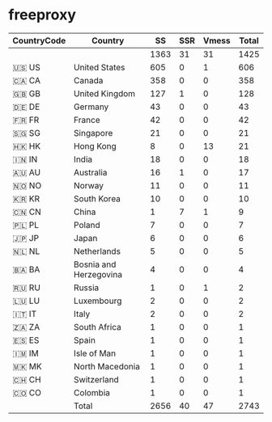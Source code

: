 # freeproxy

|CountryCode|Country|SS|SSR|Vmess|Total|
|  ----  | ----  |  ----  | ----  |  ----  | ----  |
| ||1363|31|31|1425|
|🇺🇸 US|United States|605|0|1|606|
|🇨🇦 CA|Canada|358|0|0|358|
|🇬🇧 GB|United Kingdom|127|1|0|128|
|🇩🇪 DE|Germany|43|0|0|43|
|🇫🇷 FR|France|42|0|0|42|
|🇸🇬 SG|Singapore|21|0|0|21|
|🇭🇰 HK|Hong Kong|8|0|13|21|
|🇮🇳 IN|India|18|0|0|18|
|🇦🇺 AU|Australia|16|1|0|17|
|🇳🇴 NO|Norway|11|0|0|11|
|🇰🇷 KR|South Korea|10|0|0|10|
|🇨🇳 CN|China|1|7|1|9|
|🇵🇱 PL|Poland|7|0|0|7|
|🇯🇵 JP|Japan|6|0|0|6|
|🇳🇱 NL|Netherlands|5|0|0|5|
|🇧🇦 BA|Bosnia and Herzegovina|4|0|0|4|
|🇷🇺 RU|Russia|1|0|1|2|
|🇱🇺 LU|Luxembourg|2|0|0|2|
|🇮🇹 IT|Italy|2|0|0|2|
|🇿🇦 ZA|South Africa|1|0|0|1|
|🇪🇸 ES|Spain|1|0|0|1|
|🇮🇲 IM|Isle of Man|1|0|0|1|
|🇲🇰 MK|North Macedonia|1|0|0|1|
|🇨🇭 CH|Switzerland|1|0|0|1|
|🇨🇴 CO|Colombia|1|0|0|1|
||Total|2656|40|47|2743|
